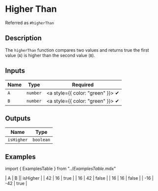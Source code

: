 # Higher Than
Referred as `#higherThan`

## Description
The `higherThan` function compares two values and returns true the first value (`A`) is higher than the second value (`B`).

## Inputs
| Name | Type | Required |
|------|------|:-----:|
| `A` | `number` | <a style={{ color: "green" }}> ✔ </a>
| `B` | `number` | <a style={{ color: "green" }}> ✔ </a>

## Outputs
| Name | Type |
|------|------|
| `isHigher` | `boolean` |

## Examples
import { ExamplesTable } from "../_ExamplesTable_.mdx"

<ExamplesTable>
| A | B || isHigher |
| 42 | 16 | true |
| 16 | 42 | false |
| 16 | 16 | false |
| -16 | -42 | true |
</ExamplesTable>

